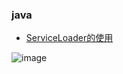 ### java
* [ServiceLoader的使用](https://github.com/dehong/articles/blob/master/java/ServiceLoader的使用.md)


![image](https://wdh-image.oss-cn-beijing.aliyuncs.com/blogImage/%E5%B1%8F%E5%B9%95%E5%BF%AB%E7%85%A7%202018-06-25%2017.10.53.png)